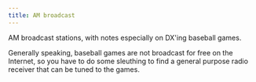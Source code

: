 ```yaml
---
title: AM broadcast
---
```

AM broadcast stations, with notes especially on DX'ing
baseball games.

Generally speaking, baseball games are
not broadcast for free on the Internet, so you have to
do some sleuthing to find a general purpose radio receiver
that can be tuned to the games.
